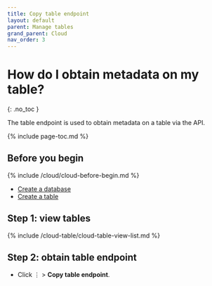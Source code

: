 ```yaml
---
title: Copy table endpoint
layout: default
parent: Manage tables
grand_parent: Cloud
nav_order: 3
---
```


# How do I obtain metadata on my table?
{: .no_toc }

The table endpoint is used to obtain metadata on a table via the API.

{% include page-toc.md %}

## Before you begin

{% include /cloud/cloud-before-begin.md %}
* [Create a database](/docs/cloud/cloud-databases/cloud-db-create)
* [Create a table](/docs/cloud/cloud-tables/cloud-table-create)

## Step 1: view tables

{% include /cloud-table/cloud-table-view-list.md %}

## Step 2: obtain table endpoint

* Click &#8942; > **Copy table endpoint**.
